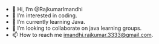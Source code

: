 - 👋 Hi, I’m @RajkumarImandhi
- 👀 I’m interested in coding.
- 🌱 I’m currently learning Java.
- 💞️ I’m looking to collaborate on java learning groups.
- 📫 How to reach me imandhi.rajkumar.3333@gmail.com.

<!---
RajkumarImandhi/RajkumarImandhi is a ✨ special ✨ repository because its `README.md` (this file) appears on your GitHub profile.
You can click the Preview link to take a look at your changes.
--->
